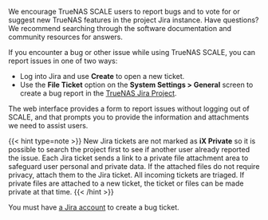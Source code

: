 ---
---

We encourage TrueNAS SCALE users to report bugs and to vote for or suggest new TrueNAS features in the project Jira instance. 
Have questions? We recommend searching through the software documentation and community resources for answers.

If you encounter a bug or other issue while using TrueNAS SCALE, you can report issues in one of two ways:

* Log into Jira and use **Create** to open a new ticket.
* Use the **File Ticket** option on the **System Settings > General** screen to create a bug report in the [TrueNAS Jira Project](https://ixsystems.atlassian.net/jira/software/c/projects/NAS/issues).

The web interface provides a form to report issues without logging out of SCALE, and that prompts you to provide the information and attachments we need to assist users. 

{{< hint type=note >}}
New Jira tickets are not marked as **iX Private** so it is possible to search the project first to see if another user already reported the issue. 
Each Jira ticket sends a link to a private file attachment area to safeguard user personal and private data. If the attached files do not require privacy, attach them to the Jira ticket. All incoming tickets are triaged. If private files are attached to a new ticket, the ticket or files can be made private at that time. 
{{< /hint >}}

You must have [a Jira account](https://id.atlassian.com/signup?continue=https%3A%2F%2Fid.atlassian.com%2Fjoin%2Fuser-access%3Fresource%3Dari%253Acloud%253Ajira%253A%253Asite%252F94e022be-3595-4f54-979f-780bfeff904d%26continue%3Dhttps%253A%252F%252Fixsystems.atlassian.net%252Fplugins%252Fservlet%252Foauth%252Fauthorize%253Foauth_token%253Dz4KC1gtOt92BMtgTSMeJVf4Ku3sgNIls&application=jira) to create a bug ticket.